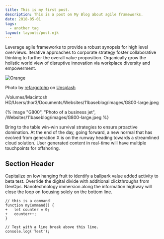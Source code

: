 ```yaml
---
title: This is my first post.
description: This is a post on My Blog about agile frameworks.
date: 2018-05-01
tags:
  - another tag
layout: layouts/post.njk
---
```

Leverage agile frameworks to provide a robust synopsis for high level overviews. Iterative approaches to corporate strategy foster collaborative thinking to further the overall value proposition. Organically grow the holistic world view of disruptive innovation via workplace diversity and empowerment.

![Orange](https://applegate-paul.mo.cloudinary.net/https://storage.googleapis.com/cloudinarymedia/images/Orange_cool.jpg)

Photo by <a href="https://unsplash.com/@refargotohp?utm_source=unsplash&utm_medium=referral&utm_content=creditCopyText">refargotohp</a> on <a href="https://unsplash.com/t/architecture?utm_source=unsplash&utm_medium=referral&utm_content=creditCopyText">Unsplash</a>


/Volumes/Macintosh HD/Users/thor3/Documents/Websites/11baseblog/images/G800-large.jpeg

{% image "G800", "Photo of a business jet", /Websites/11baseblog/images/G800-large.jpeg %}


Bring to the table win-win survival strategies to ensure proactive domination. At the end of the day, going forward, a new normal that has evolved from generation X is on the runway heading towards a streamlined cloud solution. User generated content in real-time will have multiple touchpoints for offshoring.

## Section Header

Capitalize on low hanging fruit to identify a ballpark value added activity to beta test. Override the digital divide with additional clickthroughs from DevOps. Nanotechnology immersion along the information highway will close the loop on focusing solely on the bottom line.

```diff-js
// this is a command
function myCommand() {
+	let counter = 0;
+	counter++;
}

// Test with a line break above this line.
console.log('Test');
```
